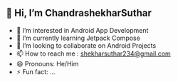 ## 👋 Hi, I’m ChandrashekharSuthar

- 👀 I’m interested in Android App Development
- 🌱 I’m currently learning Jetpack Compose
- 💞️ I’m looking to collaborate on Android Projects
- 📫 How to reach me : shekharsuthar234@gmail.com
- 😄 Pronouns: He/Him
- ⚡ Fun fact: ...

<!---
ChandrashekharSuthar/ChandrashekharSuthar is a ✨ special ✨ repository because its `README.md` (this file) appears on your GitHub profile.
You can click the Preview link to take a look at your changes.
--->
